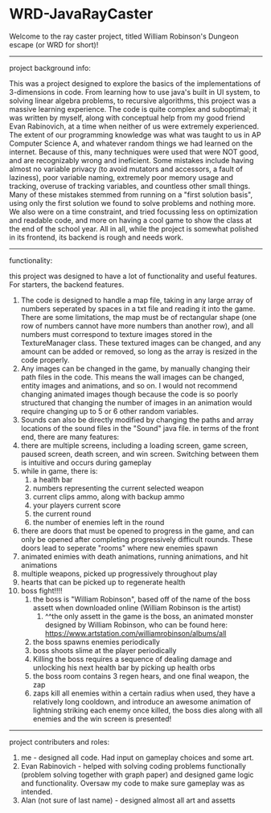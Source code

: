 # WRD-JavaRayCaster

Welcome to the ray caster project, titled William Robinson's Dungeon escape (or WRD for short)!

---------------------------------------------------------------------------------------------------------------------------------------------------------------------------------------------------------------------------------------------------------------------------------------------------------------------------------

project background info:

This was a project designed to explore the basics of the implementations of 3-dimensions in code. From learning how to use java's built in UI system, to solving linear algebra problems, to recursive algorithms, this project was a massive learning experience. The code is quite complex and suboptimal; it was written by myself, along with conceptual help from my good friend Evan Rabinovich, at a time when neither of us were extremely experienced. The extent of our programming knowledge was what was taught to us in AP Computer Science A, and whatever random things we had learned on the internet. Because of this, many techniques were used that were NOT good, and are recognizably wrong and ineficient. Some mistakes include having almost no variable privacy (to avoid mutators and accessors, a fault of laziness), poor variable naming, extremely poor memory usage and tracking, overuse of tracking variables, and countless other small things. Many of these mistakes stemmed from running on a "first solution basis", using only the first solution we found to solve problems and nothing more. We also were on a time constraint, and tried focussing less on optimization and readable code, and more on having a cool game to show the class at the end of the school year. All in all, while the project is somewhat polished in its frontend, its backend is rough and needs work.

---------------------------------------------------------------------------------------------------------------------------------------------------------------------------------------------------------------------------------------------------------------------------------------------------------------------------------

functionality:

this project was designed to have a lot of functionality and useful features. For starters, the backend features. 
1. The code is designed to handle a map file, taking in any large array of numbers seperated by spaces in a txt file and reading it into the game. There are some limitations, the map must be of rectangular shape (one row of numbers cannot have more numbers than another row), and all numbers must correspond to texture      images stored in the TextureManager class. These textured images can be changed, and any amount can be added or removed, so long as the array is resized in the code properly.
2. Any images can be changed in the game, by manually changing their path files in the code. This means the wall images can be changed, entity images and animations, and so on. I would not recommend changing animated images though because the code is so poorly structured that changing the number of images in an            animation would require changing up to 5 or 6 other random variables.
3. Sounds can also be directly modified by changing the paths and array locations of the sound files in the "Sound" java file.
in terms of the front end, there are many features:
1. there are multiple screens, including a loading screen, game screen, paused screen, death screen, and win screen. Switching between them is intuitive and occurs during gameplay
2. while in game, there is:
      1. a health bar
      2. numbers representing the current selected weapon
      3. current clips ammo, along with backup ammo
      4. your players current score
      5. the current round
      6. the number of enemies left in the round
3. there are doors that must be opened to progress in the game, and can only be opened after completing progressively difficult rounds. These doors lead to seperate "rooms" where new enemies spawn
4. animated enimies with death animations, running animations, and hit animations
5. multiple weapons, picked up progressively throughout play
6. hearts that can be picked up to regenerate health
7. boss fight!!!!
      1. the boss is "William Robinson", based off of the name of the boss assett when downloaded online (William Robinson is the artist)
           1. ^^the only assett in the game is the boss, an animated monster designed by William Robinson, who can be found here: https://www.artstation.com/williamrobinson/albums/all
      2. the boss spawns enemies periodically
      3. boss shoots slime at the player periodically
      4. Killing the boss requires a sequence of dealing damage and unlocking his next health bar by picking up health orbs
      5. the boss room contains 3 regen hears, and one final weapon, the zap
      6. zaps kill all enemies within a certain radius when used, they have a relatively long cooldown, and introduce an awesome animation of lightning striking each enemy
         once killed, the boss dies along with all enemies and the win screen is presented!

-------------------------------------------------------------------------------------------------------------------------------------------------------------------------------------------------------------------------------------------------------------------------------------------------------------------------------

project contributers and roles:
1. me - designed all code. Had input on gameplay choices and some art.
2. Evan Rabinovich - helped with solving coding problems functionally (problem solving together with graph paper) and designed game logic and functionality. Oversaw my code to make sure gameplay was as intended.
3. Alan (not sure of last name) - designed almost all art and assetts
